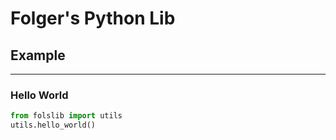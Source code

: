 # Folger's Python Lib

## Example

----

### Hello World
```python
from folslib import utils
utils.hello_world()
```
